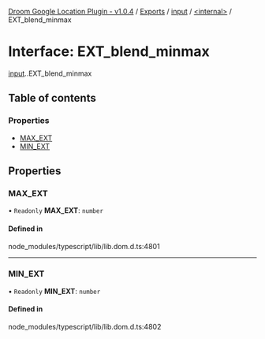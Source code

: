 [Droom Google Location Plugin - v1.0.4](../README.md) / [Exports](../modules.md) / [input](../modules/input.md) / [<internal\>](../modules/input._internal_.md) / EXT\_blend\_minmax

# Interface: EXT\_blend\_minmax

[input](../modules/input.md).[<internal>](../modules/input._internal_.md).EXT_blend_minmax

## Table of contents

### Properties

- [MAX\_EXT](input._internal_.EXT_blend_minmax.md#max_ext)
- [MIN\_EXT](input._internal_.EXT_blend_minmax.md#min_ext)

## Properties

### MAX\_EXT

• `Readonly` **MAX\_EXT**: `number`

#### Defined in

node_modules/typescript/lib/lib.dom.d.ts:4801

___

### MIN\_EXT

• `Readonly` **MIN\_EXT**: `number`

#### Defined in

node_modules/typescript/lib/lib.dom.d.ts:4802
